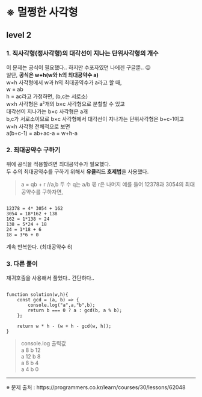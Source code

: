 # ※ 멀쩡한 사각형
## level 2

### 1. 직사각형(정사각형)의 대각선이 지나는 단위사각형의 개수
이 문제는 공식이 필요했다.. 하지만 수포자였던 나에겐 구글뿐.. 😥   
일단, <b>공식은 w+h(w와 h의 최대공약수 a)</b>   
w×h 사각형에서 w과 h의 최대공약수가 a라고 할 때,   
w = ab   
h = ac라고 가정하면, (b,c는 서로소)   
w×h 사각형은 a²개의 b×c 사각형으로 분할할 수 있고   
대각선이 지나가는 b×c 사각형은 a개      
b,c가 서로소이므로 b×c 사각형에서 대각선이 지나가는 단위사각형은 b+c-1이고 w×h 사각형 전체적으로 보면   
a(b+c-1) = ab+ac-a = w+h-a   

### 2. 최대공약수 구하기
위에 공식을 적용할려면 최대공약수가 필요했다.   
두 수의 최대공약수를 구하기 위해서 <b>유클리드 호제법</b>을 사용했다.   
> a = qb + r //a,b 두 수 q는 a/b 몫 r은 나머지 
예를 들어 12378과 3054의 최대공약수를 구하자면,   
<pre><code>
12378 = 4* 3054 + 162   
3054 = 18*162 + 138   
162 = 1*138 + 24   
138 = 5*24 + 18   
24 = 1*18 + 6   
18 = 3*6 + 0   
</code></pre>
계속 반복한다. (최대공약수 6)

### 3. 다른 풀이
재귀호출을 사용해서 풀었다.. 간단하다..   
<pre><code>
function solution(w,h){
    const gcd = (a, b) => {
        console.log("a",a,"b",b);
        return b === 0 ? a : gcd(b, a % b);
    };

    return w * h - (w + h - gcd(w, h));
}
</code></pre>
>console.log 출력값   
 a 8 b 12   
 a 12 b 8   
 a 8 b 4   
 a 4 b 0   
 >

<hr>
※ 문제 출처 : https://programmers.co.kr/learn/courses/30/lessons/62048
